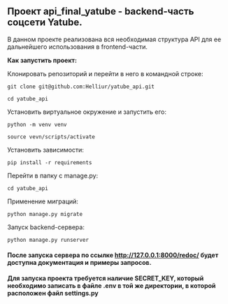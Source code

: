 ## Проект api_final_yatube - backend-часть соцсети Yatube.

В данном проекте реализована вся необходимая структура API для ее дальнейшего использования в frontend-части.

**Как запустить проект:**

Клонировать репозиторий и перейти в него в командной строке:
```
git clone git@github.com:Helliur/yatube_api.git
```
```
cd yatube_api
```
Установить виртуальное окружение и запустить его:
```
python -m venv venv
```
```
source vevn/scripts/activate
```
Установить зависимости:
```
pip install -r requirements
```
Перейти в папку с manage.py:
```
cd yatube_api
```
Применение миграций:
```
python manage.py migrate
```
Запуск backend-сервера:
```
python manage.py runserver
```
#### После запуска сервера по ссылке http://127.0.0.1:8000/redoc/ будет доступна документация и примеры запросов.

**Для запуска проекта требуется наличие SECRET_KEY, который необходимо записать в файле .env в той же директории, в которой расположен файл settings.py**
